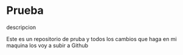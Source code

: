 # Prueba
descripcion

Este es un repositorio de pruba y todos los cambios que haga en mi 
maquina los voy a subir a Github